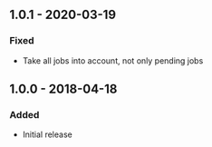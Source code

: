 ## 1.0.1 - 2020-03-19
### Fixed
- Take all jobs into account, not only pending jobs

## 1.0.0 - 2018-04-18
### Added
- Initial release

